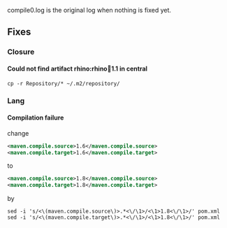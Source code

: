 

compile0.log is the original log when nothing is fixed yet.

## Fixes

### Closure

#### Could not find artifact rhino:rhino:jar:1.1 in central
`cp -r Repository/* ~/.m2/repository/`

### Lang
#### Compilation failure

change
```xml
<maven.compile.source>1.6</maven.compile.source>
<maven.compile.target>1.6</maven.compile.target>
```
to
```xml
<maven.compile.source>1.8</maven.compile.source>
<maven.compile.target>1.8</maven.compile.target>
```
by
```shell
sed -i 's/<\(maven.compile.source\)>.*<\/\1>/<\1>1.8<\/\1>/' pom.xml
sed -i 's/<\(maven.compile.target\)>.*<\/\1>/<\1>1.8<\/\1>/' pom.xml
```
